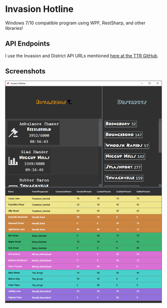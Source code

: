 ﻿# Invasion Hotline

Windows 7/10 compatible program using WPF, RestSharp, and other libraries!

## API Endpoints

I use the Invasion and District API URLs mentioned [here at the TTR GitHub](https://github.com/ToontownRewritten/api-doc).

## Screenshots

![Sample Shot](Sample_Shot.PNG)